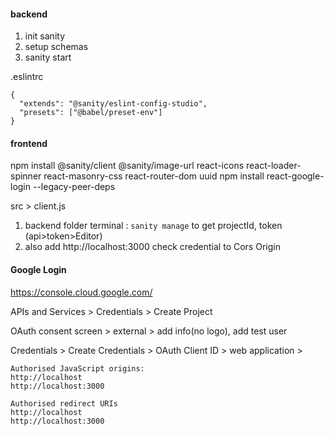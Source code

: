 #### backend
1. init sanity
2. setup schemas
3. sanity start

.eslintrc
```
{
  "extends": "@sanity/eslint-config-studio",
  "presets": ["@babel/preset-env"]
}
```

#### frontend
npm install @sanity/client @sanity/image-url react-icons react-loader-spinner react-masonry-css react-router-dom uuid
npm install react-google-login --legacy-peer-deps

src > client.js

1. backend folder terminal : `sanity manage` to get projectId, token (api>token>Editor)
2. also add http://localhost:3000 check credential to Cors Origin



#### Google Login

https://console.cloud.google.com/

APIs and Services > Credentials > Create Project

OAuth consent screen > external > add info(no logo), add test user

Credentials > Create Credentials > OAuth Client ID > web application > 
```
Authorised JavaScript origins: 
http://localhost
http://localhost:3000

Authorised redirect URIs
http://localhost
http://localhost:3000
```




